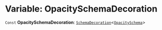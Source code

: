 # Variable: OpacitySchemaDecoration

`Const` **OpacitySchemaDecoration**: [`SchemaDecoration`](/auto-docs/fixed-layout-editor/interfaces/SchemaDecoration-1.md)<[`OpacitySchema`](/auto-docs/fixed-layout-editor/types/OpacitySchema.md)>
